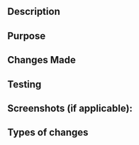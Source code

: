 <!-- Add a small but descriptive title -->

## Description

<!--- Describe your changes in detail -->

## Purpose

<!--- Why is this change required? What problem does it solve? -->

## Changes Made

<!--- Outline the changes made, explain in details on the parts you want to emphasise -->

## Testing

<!--- Describe the testing approach used for this code, including any manual testing steps performed. -->
<!--- If automated tests were added or updated, mention them here -->

## Screenshots (if applicable):

## Types of changes

<!--- What types of changes does your code introduce? Put an x in all the boxes that apply: -->
<!-- - [ ] Bug fix (non-breaking change which fixes an issue)
- [ ] New feature (non-breaking change which adds functionality)
- [ ] Breaking change (fix or feature that would cause existing functionality to change) -->
